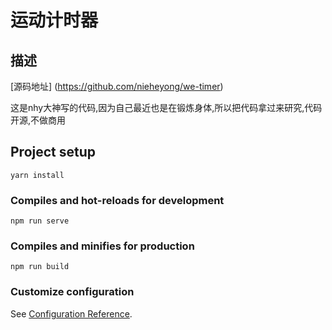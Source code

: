 # 运动计时器


## 描述
[源码地址]  (https://github.com/nieheyong/we-timer) 
 
 这是nhy大神写的代码,因为自己最近也是在锻炼身体,所以把代码拿过来研究,代码开源,不做商用

## Project setup

```
yarn install
```

### Compiles and hot-reloads for development

```
npm run serve

```

### Compiles and minifies for production

```
npm run build
```

### Customize configuration

See [Configuration Reference](https://cli.vuejs.org/config/).
